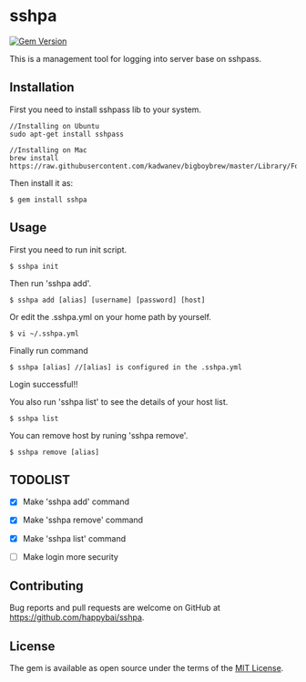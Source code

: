 # sshpa

[![Gem Version](https://badge.fury.io/rb/sshpa.svg)](https://badge.fury.io/rb/sshpa)

This is a management tool for logging into server base on sshpass.

## Installation

First you need to install sshpass lib to your system.

    //Installing on Ubuntu
    sudo apt-get install sshpass

    //Installing on Mac
    brew install https://raw.githubusercontent.com/kadwanev/bigboybrew/master/Library/Formula/sshpass.rb

Then install it as:

    $ gem install sshpa


## Usage

First you need to run init script.

    $ sshpa init

Then run 'sshpa add'.

    $ sshpa add [alias] [username] [password] [host]
    
Or edit the .sshpa.yml on your home path by yourself.

    $ vi ~/.sshpa.yml

Finally run command

    $ sshpa [alias] //[alias] is configured in the .sshpa.yml

Login successful!!

You also run 'sshpa list' to see the details of your host list.

    $ sshpa list
    
You can remove host by runing 'sshpa remove'.

    $ sshpa remove [alias]
    
    
## TODOLIST
- [x] Make 'sshpa add' command
- [x] Make 'sshpa remove' command
- [x] Make 'sshpa list' command
- [ ] Make login more security


## Contributing

Bug reports and pull requests are welcome on GitHub at https://github.com/happybai/sshpa.


## License

The gem is available as open source under the terms of the [MIT License](http://opensource.org/licenses/MIT).

